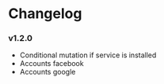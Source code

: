 # Changelog

### v1.2.0

- Conditional mutation if service is installed
- Accounts facebook
- Accounts google

